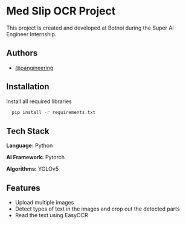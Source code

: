 
# Med Slip OCR Project

This project is created and developed at Botnoi during the Super AI Engineer Internship.



## Authors

- [@pangineering](https://www.github.com/pangineering)


## Installation

Install all required libraries

```bash
  pip install -r requirements.txt
```
    
## Tech Stack

**Language:** Python

**AI Framework:** Pytorch

**Algorithms:** YOLOv5


## Features

- Upload multiple images
- Detect types of text in the images and crop out the detected parts
- Read the text using EasyOCR



